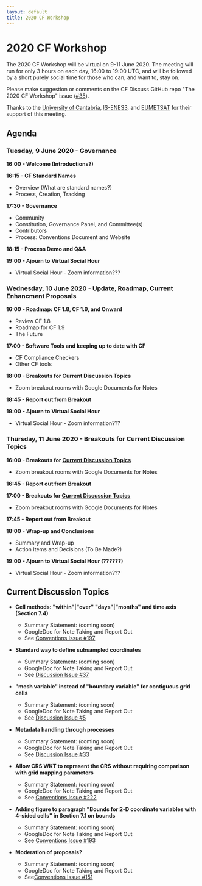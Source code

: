 ```yaml
---
layout: default
title: 2020 CF Workshop
---
```


# 2020 CF Workshop

The 2020 CF Workshop will be virtual on 9-11 June 2020.
The meeting will run for only 3 hours on each day, 16:00 to 19:00 UTC,
and will be followed by a short purely social time for those who can, and want to, stay on.

Please make suggestion or comments
on the CF Discuss GitHub repo "The 2020 CF Workshop"
issue ([#35](https://github.com/cf-convention/discuss/issues/35)).

Thanks to the [University of Cantabria](https://web.unican.es/en/),
[IS-ENES3](https://is.enes.org/), and [EUMETSAT](https://www.eumetsat.int/)
for their support of this meeting.

## Agenda

### Tuesday, 9 June 2020 - Governance
 **16:00 - Welcome (Introductions?)**

 **16:15 - CF Standard Names**
 * Overview (What are standard names?)
 * Process, Creation, Tracking

 **17:30 - Governance**
 * Community
 * Constitution, Governance Panel, and Committee(s)
 * Contributors
 * Process: Conventions Document and Website

 **18:15 - Process Demo and Q&A**

 **19:00 - Ajourn to Virtual Social Hour**
 * Virtual Social Hour - Zoom information???

### Wednesday, 10 June 2020 - Update, Roadmap, Current Enhancment Proposals
 **16:00 - Roadmap: CF 1.8, CF 1.9, and Onward**
 * Review CF 1.8
 * Roadmap for CF 1.9
 * The Future

 **17:00 - Software Tools and keeping up to date with CF**
 * CF Compliance Checkers
 * Other CF tools

 **18:00 - Breakouts for Current Discussion Topics**
 * Zoom breakout rooms with Google Documents for Notes

 **18:45 - Report out from Breakout**

 **19:00 - Ajourn to Virtual Social Hour**
 * Virtual Social Hour - Zoom information???

### Thursday, 11 June 2020 - Breakouts for Current Discussion Topics
 **16:00 - Breakouts for [Current Discussion Topics](#current-discussion-topics)**
 * Zoom breakout rooms with Google Documents for Notes

 **16:45 - Report out from Breakout**
        
 **17:00 - Breakouts for [Current Discussion Topics](#current-discussion-topics)**
 * Zoom breakout rooms with Google Documents for Notes
        
 **17:45 - Report out from Breakout**

 **18:00 - Wrap-up and Conclusions**
 * Summary and Wrap-up
 * Action Items and Decisions (To Be Made?)

 **19:00 - Ajourn to Virtual Social Hour (??????)**
 * Virtual Social Hour - Zoom information???

## Current Discussion Topics

 * **Cell methods: "within"|"over" "days"|"months" and time axis (Section 7.4)**
   * Summary Statement: (coming soon)
   * GoogleDoc for Note Taking and Report Out
   * See [Conventions Issue #197](https://github.com/cf-convention/cf-conventions/issues/197)
 
 * **Standard way to define subsampled coordinates**
   * Summary Statement: (coming soon) 
   * GoogleDoc for Note Taking and Report Out
   * See [Discussion Issue #37](https://github.com/cf-convention/discuss/issues/37)
 
 * **"mesh variable" instead of "boundary variable" for contiguous grid cells**
   * Summary Statement: (coming soon) 
   * GoogleDoc for Note Taking and Report Out
   * See [Discussion Issue #5](https://github.com/cf-convention/discuss/issues/5)
 
 * **Metadata handling through processes**
   * Summary Statement: (coming soon) 
   * GoogleDoc for Note Taking and Report Out
   * See [Discussion Issue #33](https://github.com/cf-convention/discuss/issues/33)
 
 * **Allow CRS WKT to represent the CRS without requiring comparison with grid mapping parameters**
   * Summary Statement: (coming soon) 
   * GoogleDoc for Note Taking and Report Out
   * See [Conventions Issue #222](https://github.com/cf-convention/cf-conventions/issues/222)
 
 * **Adding figure to paragraph "Bounds for 2-D coordinate variables with 4-sided cells" in Section 7.1 on bounds**
   * Summary Statement: (coming soon) 
   * GoogleDoc for Note Taking and Report Out
   * See [Conventions Issue #193](https://github.com/cf-convention/cf-conventions/issues/193)
 
 * **Moderation of proposals?**
   * Summary Statement: (coming soon) 
   * GoogleDoc for Note Taking and Report Out
   * See[Conventions Issue #151](https://github.com/cf-convention/cf-conventions/issues/151)
